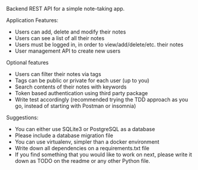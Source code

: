 Backend REST API for a simple note-taking app.

Application Features:
* Users can add, delete and modify their notes
* Users can see a list of all their notes
* Users must be logged in, in order to view/add/delete/etc. their notes
* User management API to create new users

Optional features
* Users can filter their notes via tags
* Tags can be public or private for each user (up to you)
* Search contents of their notes with keywords
* Token based authentication using third party package
* Write test accordingly (recommended trying the TDD approach as you go, instead of starting with Postman or insomnia)

Suggestions:
* You can either use SQLite3 or PostgreSQL as a database
* Please include a database migration file
* You can use virtualenv, simpler than a docker environment
* Write down all dependencies on a requirements.txt file
* If you find something that you would like to work on next, please write it down as TODO on the readme or any other Python file.